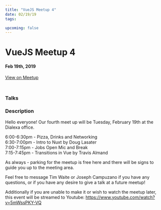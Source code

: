 ```yaml
---
title: "VueJS Meetup 4"
date: 02/19/19
tags:

upcoming: false
---
```


# VueJS Meetup 4
#### Feb 19th, 2019
<div style="margin: 1rem 0;">

</div>

<div style="margin: 0.5rem 0"><m-icon icon="meetup" /> <a href="https://www.meetup.com/Dallas-Vue-Meetup/events/257968050">View on Meetup</a></div>



<br />

### Talks



### Description

<p>Hello everyone! Our fourth meet up will be Tuesday, February 19th at the Dialexa office.</p> <p>6:00-6:30pm - Pizza, Drinks and Networking<br/>6:30-7:00pm - Intro to Nuxt by Doug Lasater<br/>7:00-7:15pm - Jobs Open Mic and Break<br/>7:15-7:45pm - Transitions in Vue by Travis Almand</p> <p>As always - parking for the meetup is free here and there will be signs to guide you up to the meeting area.</p> <p>Feel free to message Tim Waite or Joseph Campuzano if you have any questions, or if you have any desire to give a talk at a future meetup!</p> <p>Additionally if you are unable to make it or wish to watch the meetup later, this event will be streamed to Youtube: <a href="https://www.youtube.com/watch?v=5mWssPKY-VQ" class="embedded">https://www.youtube.com/watch?v=5mWssPKY-VQ</a></p> 
  